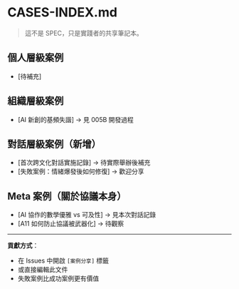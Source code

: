 # CASES-INDEX.md

> 這不是 SPEC，只是實踐者的共享筆記本。

## 個人層級案例
- [待補充]

## 組織層級案例
- [AI 新創的基頻失諧] → 見 005B 開發過程

## 對話層級案例（新增）
- [首次跨文化對話實施記錄] → 待實際舉辦後補充
- [失敗案例：情緒爆發後如何修復] → 歡迎分享

## Meta 案例（關於協議本身）
- [AI 協作的數學優雅 vs 可及性] → 見本次對話記錄
- [A11 如何防止協議被武器化] → 待觀察

---

**貢獻方式**：
- 在 Issues 中開啟 `[案例分享]` 標籤
- 或直接編輯此文件
- 失敗案例比成功案例更有價值
